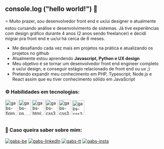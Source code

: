 ## console.log ("hello world!") 👋


⭐ Muito prazer, sou desenvolvedor front end e ux/ui designer e atualmente estou cursando análise e desenvolvimento de sistemas. 
Já tive experiências com design gráfico durante 4 anos (2 anos sendo freelancer) e decidi migrar pra front end e ux/ui há cerca de 6 meses.

- Me desafiando cada vez mais em projetos na prática e atualizando os projetos no github
- Atualmente estou aprendendo <strong>Javascript, Python e UX design</strong>
- Meu objetivo é se tornar um desenvolvedor front end engineer completo e ux/ui design, e conseguir estágio relacionado de front end ou ux ;)
- Pretendo expandir meu conhecimento em PHP, Typescript, Node.js e React assim que eu tiver conhecimento sólido em JavaScript

<h3>⚙️ Habilidades em tecnologias:</h1>

<div>
<img align="center" alt="gabs-figma" height="50" width="40" src="https://cdn.jsdelivr.net/gh/devicons/devicon/icons/figma/figma-original.svg" />
<img align="center" alt="gabs-ps" height="50" width="40" src="https://cdn.jsdelivr.net/gh/devicons/devicon/icons/photoshop/photoshop-plain.svg" />
<img align="center" alt="gabs-html5" height="50" width="40" src="https://cdn.jsdelivr.net/gh/devicons/devicon/icons/html5/html5-original.svg" />
<img align="center" alt="gabs-css3" height="50" width="40" src="https://cdn.jsdelivr.net/gh/devicons/devicon/icons/css3/css3-original.svg" />
<img align="center" alt="gabs-css3" height="50" width="40" src="https://cdn.jsdelivr.net/gh/devicons/devicon/icons/javascript/javascript-original.svg" />
<img align="center" alt="gabs-css3" height="47" width="40" src="https://s3.dualstack.us-east-2.amazonaws.com/pythondotorg-assets/media/community/logos/python-logo-only.png" />
          
</div>
 
#       


<h3>🚀 Caso queira saber sobre mim:</h3>

<div>

[<img align="center" alt="gabs-be" src="https://img.shields.io/badge/Behance-0054F7?style=for-the-badge&logo=behance&logoColor=white" />](https://www.behance.net/waks_)
[<img align="center" alt="gabs-linkedln" src="https://img.shields.io/badge/LinkedIn-0077B5?style=for-the-badge&logo=linkedin&logoColor=white" />](https://www.linkedin.com/in/gabriel-vilarino-aa529b248/)
[<img align="center" alt="gabs-tt" src="https://img.shields.io/badge/Twitter-1DA1F2?style=for-the-badge&logo=twitter&logoColor=white" />](https://twitter.com/waks02)
[<img align="center" alt="gabs-insta" src="https://img.shields.io/badge/Instagram-E4405F?style=for-the-badge&logo=instagram&logoColor=white" />](https://www.instagram.com/gabswyl/)
</div>





